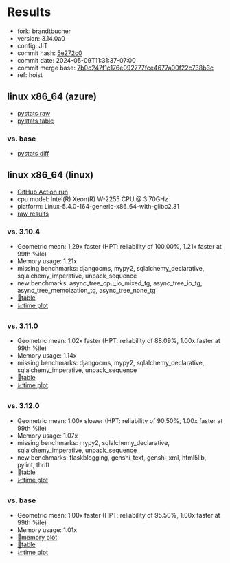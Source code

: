 # Results

- fork: brandtbucher
- version: 3.14.0a0
- config: JIT
- commit hash: [5e272c0](https://github.com/brandtbucher/cpython/commit/5e272c0)
- commit date: 2024-05-09T11:31:37-07:00
- commit merge base: [7b0c247f1c176e092777fce4677a00f22c738b3c](https://github.com/brandtbucher/cpython/commit/7b0c247f1c176e092777fce4677a00f22c738b3c)
- ref: hoist

## linux x86_64 (azure)

- [pystats raw](bm-20240509-azure-x86_64-brandtbucher-hoist-3.14.0a0-5e272c0-pystats.json)
- [pystats table](bm-20240509-azure-x86_64-brandtbucher-hoist-3.14.0a0-5e272c0-pystats.md)

### vs. base

- [pystats diff](bm-20240509-azure-x86_64-brandtbucher-hoist-3.14.0a0-5e272c0-pystats-vs-base.md)

## linux x86_64 (linux)

- [GitHub Action run](https://github.com/faster-cpython/benchmarking/actions/runs/9022723122)
- cpu model: Intel(R) Xeon(R) W-2255 CPU @ 3.70GHz
- platform: Linux-5.4.0-164-generic-x86_64-with-glibc2.31
- [raw results](bm-20240509-linux-x86_64-brandtbucher-hoist-3.14.0a0-5e272c0.json)

### vs. 3.10.4

- Geometric mean: 1.29x faster (HPT: reliability of 100.00%, 1.21x faster at 99th %ile)
- Memory usage: 1.21x
- missing benchmarks: djangocms, mypy2, sqlalchemy_declarative, sqlalchemy_imperative, unpack_sequence
- new benchmarks: async_tree_cpu_io_mixed_tg, async_tree_io_tg, async_tree_memoization_tg, async_tree_none_tg
- [📄table](bm-20240509-linux-x86_64-brandtbucher-hoist-3.14.0a0-5e272c0-vs-3.10.4.md)
- [📈time plot](bm-20240509-linux-x86_64-brandtbucher-hoist-3.14.0a0-5e272c0-vs-3.10.4.png)

### vs. 3.11.0

- Geometric mean: 1.02x faster (HPT: reliability of 88.09%, 1.00x faster at 99th %ile)
- Memory usage: 1.14x
- missing benchmarks: djangocms, mypy2, sqlalchemy_declarative, sqlalchemy_imperative, unpack_sequence
- [📄table](bm-20240509-linux-x86_64-brandtbucher-hoist-3.14.0a0-5e272c0-vs-3.11.0.md)
- [📈time plot](bm-20240509-linux-x86_64-brandtbucher-hoist-3.14.0a0-5e272c0-vs-3.11.0.png)

### vs. 3.12.0

- Geometric mean: 1.00x slower (HPT: reliability of 90.50%, 1.00x faster at 99th %ile)
- Memory usage: 1.07x
- missing benchmarks: mypy2, sqlalchemy_declarative, sqlalchemy_imperative, unpack_sequence
- new benchmarks: flaskblogging, genshi_text, genshi_xml, html5lib, pylint, thrift
- [📄table](bm-20240509-linux-x86_64-brandtbucher-hoist-3.14.0a0-5e272c0-vs-3.12.0.md)
- [📈time plot](bm-20240509-linux-x86_64-brandtbucher-hoist-3.14.0a0-5e272c0-vs-3.12.0.png)

### vs. base

- Geometric mean: 1.00x faster (HPT: reliability of 95.50%, 1.00x faster at 99th %ile)
- Memory usage: 1.01x
- [🧠memory plot](bm-20240509-linux-x86_64-brandtbucher-hoist-3.14.0a0-5e272c0-vs-base-mem.png)
- [📄table](bm-20240509-linux-x86_64-brandtbucher-hoist-3.14.0a0-5e272c0-vs-base.md)
- [📈time plot](bm-20240509-linux-x86_64-brandtbucher-hoist-3.14.0a0-5e272c0-vs-base.png)

